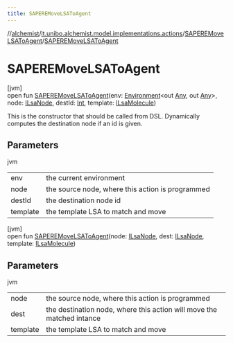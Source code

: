 ```yaml
---
title: SAPEREMoveLSAToAgent
---
```

//[alchemist](../../../index.html)/[it.unibo.alchemist.model.implementations.actions](../index.html)/[SAPEREMoveLSAToAgent](index.html)/[SAPEREMoveLSAToAgent](-s-a-p-e-r-e-move-l-s-a-to-agent.html)



# SAPEREMoveLSAToAgent



[jvm]\
open fun [SAPEREMoveLSAToAgent](-s-a-p-e-r-e-move-l-s-a-to-agent.html)(env: [Environment](../../it.unibo.alchemist.model.interfaces/-environment/index.html)<out [Any](https://kotlinlang.org/api/latest/jvm/stdlib/kotlin/-any/index.html), out [Any](https://kotlinlang.org/api/latest/jvm/stdlib/kotlin/-any/index.html)>, node: [ILsaNode](../../it.unibo.alchemist.model.interfaces/-i-lsa-node/index.html), destId: [Int](https://kotlinlang.org/api/latest/jvm/stdlib/kotlin/-int/index.html), template: [ILsaMolecule](../../it.unibo.alchemist.model.interfaces/-i-lsa-molecule/index.html))



This is the constructor that should be called from DSL. Dynamically computes the destination node if an id is given.



## Parameters


jvm

| | |
|---|---|
| env | the current environment |
| node | the source node, where this action is programmed |
| destId | the destination node id |
| template | the template LSA to match and move |





[jvm]\
open fun [SAPEREMoveLSAToAgent](-s-a-p-e-r-e-move-l-s-a-to-agent.html)(node: [ILsaNode](../../it.unibo.alchemist.model.interfaces/-i-lsa-node/index.html), dest: [ILsaNode](../../it.unibo.alchemist.model.interfaces/-i-lsa-node/index.html), template: [ILsaMolecule](../../it.unibo.alchemist.model.interfaces/-i-lsa-molecule/index.html))



## Parameters


jvm

| | |
|---|---|
| node | the source node, where this action is programmed |
| dest | the destination node, where this action will move the matched intance |
| template | the template LSA to match and move |




